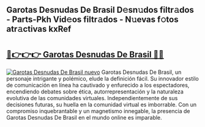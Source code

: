 ## Garotas Desnudas De Brasil D𝚎sn𝚞dos filtr𝚊dos - Parts-Pkh Vid𝚎os filtr𝚊dos - N𝚞evas f𝚘tos atr𝚊ctivas kxRef

# <h2><a href="http://mbaw3q9.tromn.icu/?c=Garotas+Desnudas+De+Brasil">🔗👉👉👉 Garotas Desnudas De Brasil 🔗🔗</a></h2>

[![Garotas Desnudas De Brasil nuevo](https://i.imgur.com/pEAQMta.gif)](http://mbaw3q9.tromn.icu/?c=Garotas+Desnudas+De+Brasil)
Garotas Desnudas De Brasil, un personaje intrigante y polémico, elude la definición fácil. Su innovador estilo de comunicación en línea ha cautivado y enfurecido a los espectadores, encendiendo debates sobre ética, autorrepresentación y la naturaleza evolutiva de las comunidades virtuales. Independientemente de sus decisiones futuras, su huella en la comunidad virtual es imborrable. Con un compromiso inquebrantable y un magnetismo innegable, la presencia de Garotas Desnudas De Brasil en el mundo online es imparable.

